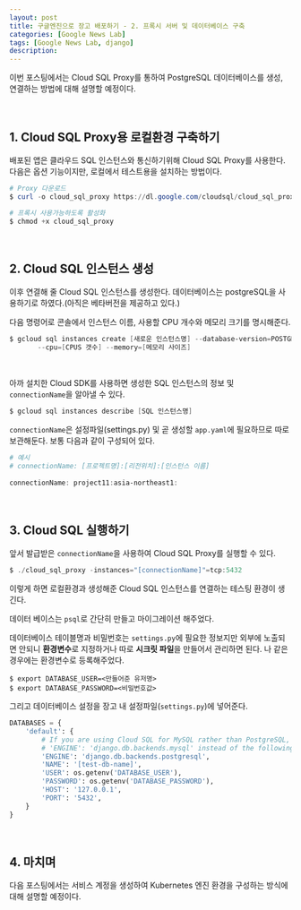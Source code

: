 ```yaml
---
layout: post
title: 구글엔진으로 장고 배포하기 - 2. 프록시 서버 및 데이터베이스 구축
categories: [Google News Lab]
tags: [Google News Lab, django]
description: 
---
```


이번 포스팅에서는 Cloud SQL Proxy를 통하여 PostgreSQL 데이터베이스를 생성, 연결하는 방법에 대해 설명할 예정이다.

<br>

## 1. Cloud SQL Proxy용 로컬환경 구축하기

배포된 앱은 클라우드 SQL 인스턴스와 통신하기위해 Cloud SQL Proxy를 사용한다. 다음은 옵션 기능이지만, 로컬에서 테스트용을 설치하는 방법이다.

```powershell
# Proxy 다운로드
$ curl -o cloud_sql_proxy https://dl.google.com/cloudsql/cloud_sql_proxy.darwin.amd64

# 프록시 사용가능하도록 활성화
$ chmod +x cloud_sql_proxy
```

<br>

## 2. Cloud SQL 인스턴스 생성

이후 연결해 줄 Cloud SQL 인스턴스를 생성한다. 데이터베이스는 postgreSQL을 사용하기로 하였다.(아직은 베타버전을 제공하고 있다.)

다음 명령어로 콘솔에서 인스턴스 이름, 사용할 CPU 개수와 메모리 크기를 명시해준다.

```powershell
$ gcloud sql instances create [새로운 인스턴스명] --database-version=POSTGRES_9_6 \
       --cpu=[CPUS 갯수] --memory=[메모리 사이즈]
```

<br>

아까 설치한 Cloud SDK를 사용하면 생성한 SQL 인스턴스의 정보 및 `connectionName`을 알아낼 수 있다. 

```powershell
$ gcloud sql instances describe [SQL 인스턴스명]
```

`connectionName`은 설정파일(settings.py) 및 곧 생성할 `app.yaml`에 필요하므로 따로 보관해둔다. 보통 다음과 같이 구성되어 있다. 

```powershell
# 예시
# connectionName: [프로젝트명]:[리전위치]:[인스턴스 이름]
 
connectionName: project11:asia-northeast1:
```

<br>

## 3. Cloud SQL 실행하기

앞서 발급받은 `connectionName`을 사용하여 Cloud SQL Proxy를 실행할 수 있다. 

```powershell
$ ./cloud_sql_proxy -instances="[connectionName]"=tcp:5432
``` 

이렇게 하면 로컬환경과 생성해준 Cloud SQL 인스턴스를 연결하는 테스팅 환경이 생긴다. 
  
데이터 베이스는 `psql`로 간단히 만들고 마이그레이션 해주었다.

데이터베이스 테이블명과 비밀번호는 `settings.py`에 필요한 정보지만 외부에 노출되면 안되니 **환경변수**로 지정하거나 따로 **시크릿 파일**을 만들어서 관리하면 된다. 나 같은 경우에는 환경변수로 등록해주었다.

```
$ export DATABASE_USER=<만들어준 유저명>
$ export DATABASE_PASSWORD=<비밀번호값>
```

그리고 데이터베이스 설정을 장고 내 설정파일(`settings.py`)에 넣어준다. 

```python
DATABASES = {
    'default': {
        # If you are using Cloud SQL for MySQL rather than PostgreSQL, set
        # 'ENGINE': 'django.db.backends.mysql' instead of the following.
        'ENGINE': 'django.db.backends.postgresql',
        'NAME': '[test-db-name]',
        'USER': os.getenv('DATABASE_USER'),
        'PASSWORD': os.getenv('DATABASE_PASSWORD'),
        'HOST': '127.0.0.1',
        'PORT': '5432',
    }
}
```

<br>

## 4. 마치며

다음 포스팅에서는 서비스 계정을 생성하여 Kubernetes 엔진 환경을 구성하는 방식에 대해 설명할 예정이다. 

<br>

